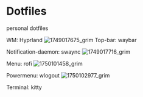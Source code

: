 # Dotfiles
personal dotfiles

WM: Hyprland
![1749017675_grim](https://github.com/user-attachments/assets/9f5abb3f-46b8-405b-9ce5-47a849ca060d)
Top-bar: waybar

Notification-daemon: swaync
![1749017716_grim](https://github.com/user-attachments/assets/f390f7f1-9dc8-483f-a2dc-47b4337090ef)

Menu: rofi
![1750101458_grim](https://github.com/user-attachments/assets/51a8ff5e-8daa-4297-8fe2-081c203961ae)

Powermenu: wlogout
![1750102977_grim](https://github.com/user-attachments/assets/37070e80-486e-4af0-a294-f98eb59e5f81)

Terminal: kitty
